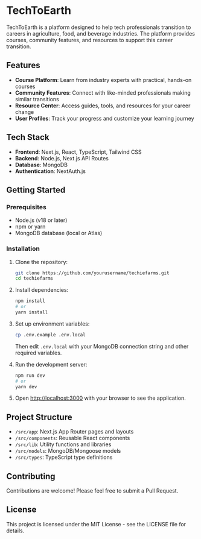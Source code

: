 # TechToEarth

TechToEarth is a platform designed to help tech professionals transition to careers in agriculture, food, and beverage industries. The platform provides courses, community features, and resources to support this career transition.

## Features

- **Course Platform**: Learn from industry experts with practical, hands-on courses
- **Community Features**: Connect with like-minded professionals making similar transitions
- **Resource Center**: Access guides, tools, and resources for your career change
- **User Profiles**: Track your progress and customize your learning journey

## Tech Stack

- **Frontend**: Next.js, React, TypeScript, Tailwind CSS
- **Backend**: Node.js, Next.js API Routes
- **Database**: MongoDB
- **Authentication**: NextAuth.js

## Getting Started

### Prerequisites

- Node.js (v18 or later)
- npm or yarn
- MongoDB database (local or Atlas)

### Installation

1. Clone the repository:
   ```bash
   git clone https://github.com/yourusername/techiefarms.git
   cd techiefarms
   ```

2. Install dependencies:
   ```bash
   npm install
   # or
   yarn install
   ```

3. Set up environment variables:
   ```bash
   cp .env.example .env.local
   ```
   Then edit `.env.local` with your MongoDB connection string and other required variables.

4. Run the development server:
   ```bash
   npm run dev
   # or
   yarn dev
   ```

5. Open [http://localhost:3000](http://localhost:3000) with your browser to see the application.

## Project Structure

- `/src/app`: Next.js App Router pages and layouts
- `/src/components`: Reusable React components
- `/src/lib`: Utility functions and libraries
- `/src/models`: MongoDB/Mongoose models
- `/src/types`: TypeScript type definitions

## Contributing

Contributions are welcome! Please feel free to submit a Pull Request.

## License

This project is licensed under the MIT License - see the LICENSE file for details.

